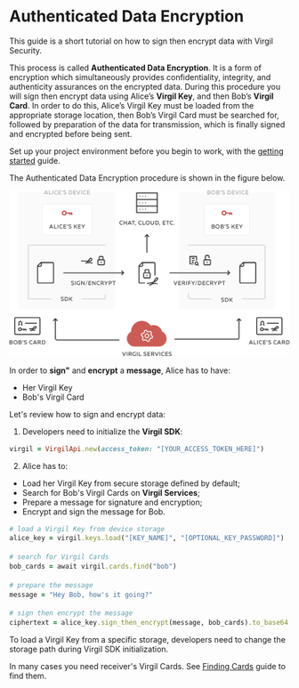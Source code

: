 # Authenticated Data Encryption

This guide is a short tutorial on how to sign then encrypt data with Virgil Security.

This process is called **Authenticated Data Encryption**. It is a form of encryption which simultaneously provides confidentiality, integrity, and authenticity assurances on the encrypted data. During this procedure you will sign then encrypt data using Alice’s **Virgil Key**, and then Bob’s **Virgil Card**. In order to do this, Alice’s Virgil Key must be loaded from the appropriate storage location, then Bob’s Virgil Card must be searched for, followed by preparation of the data for transmission, which is finally signed and encrypted before being sent.



Set up your project environment before you begin to work, with the [getting started](/docs/guides/configuration/client.md) guide.

The Authenticated Data Encryption procedure is shown in the figure below.

![Authenticated Data Encryption](/docs/img/Guides_introduction.png "Authenticated Data Encryption")

In order to **sign"** and **encrypt** a **message**, Alice has to have:
 - Her Virgil Key
 - Bob's Virgil Card

Let's review how to sign and encrypt data:

1. Developers need to initialize the **Virgil SDK**:

```ruby
virgil = VirgilApi.new(access_token: "[YOUR_ACCESS_TOKEN_HERE]")
```

2. Alice has to:

  - Load her Virgil Key from secure storage defined by default;
  - Search for Bob's Virgil Cards on **Virgil Services**;
  - Prepare a message for signature and encryption;
  - Encrypt and sign the message for Bob.

  ```ruby
  # load a Virgil Key from device storage
  alice_key = virgil.keys.load("[KEY_NAME]", "[OPTIONAL_KEY_PASSWORD]")

  # search for Virgil Cards
  bob_cards = await virgil.cards.find("bob")

  # prepare the message
  message = "Hey Bob, how's it going?"

  # sign then encrypt the message
  ciphertext = alice_key.sign_then_encrypt(message, bob_cards).to_base64
  ```

To load a Virgil Key from a specific storage, developers need to change the storage path during Virgil SDK initialization.

In many cases you need receiver's Virgil Cards. See [Finding Cards](/docs/guides/virgil-card/finding-card.md) guide to find them.

